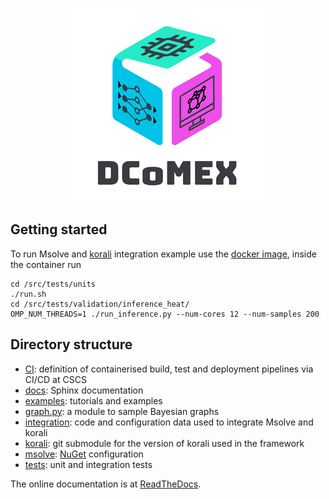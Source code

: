 <p align="center"><img src="dcomex.png" alt="DComEX logo"/></p>

## Getting started
To run Msolve and
[korali](https://www.cse-lab.ethz.ch/korali)
integration example use the
[docker image](ci/Dockerfile),
inside the container run
```shell
cd /src/tests/units
./run.sh
cd /src/tests/validation/inference_heat/
OMP_NUM_THREADS=1 ./run_inference.py --num-cores 12 --num-samples 200
```
## Directory structure

* [CI](ci): definition of containerised build, test and deployment
  pipelines via CI/CD at CSCS
* [docs](docs): Sphinx documentation
* [examples](examples): tutorials and examples
* [graph.py](graph.py): a module to sample Bayesian graphs
* [integration](integration): code and configuration data used to
  integrate Msolve and korali
* [korali](korali): git submodule for the version of korali
  used in the framework
* [msolve](msolve):
  [NuGet](https://www.nuget.org)
  configuration
* [tests](tests): unit and integration tests

The online documentation is at
[ReadTheDocs](https://dcomex-framework-prototype.readthedocs.io/en/latest/).
